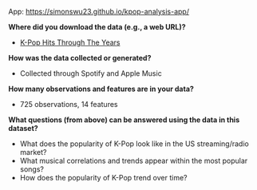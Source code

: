 App: https://simonswu23.github.io/kpop-analysis-app/

**Where did you download the data (e.g., a web URL)?**
- [K-Pop Hits Through The Years](https://www.kaggle.com/sberj127/kpop-hits-through-the-years?select=KPopHits2000.csv)

**How was the data collected or generated?**
- Collected through Spotify and Apple Music

**How many observations and features are in your data?**
- 725 observations, 14 features

**What questions (from above) can be answered using the data in this dataset?**
- What does the popularity of K-Pop look like in the US streaming/radio market?
- What musical correlations and trends appear within the most popular songs?
- How does the popularity of K-Pop trend over time?
